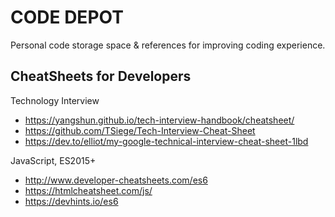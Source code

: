 # CODE DEPOT
Personal code storage space & references for improving coding experience.

## CheatSheets for Developers 

Technology Interview
- https://yangshun.github.io/tech-interview-handbook/cheatsheet/
- https://github.com/TSiege/Tech-Interview-Cheat-Sheet
- https://dev.to/elliot/my-google-technical-interview-cheat-sheet-1lbd

JavaScript, ES2015+
- http://www.developer-cheatsheets.com/es6
- https://htmlcheatsheet.com/js/
- https://devhints.io/es6